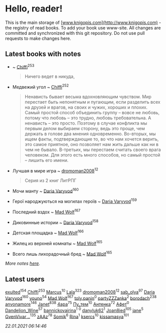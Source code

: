 # Hello, reader!
This is the main storage of [www.knigopis.com](http://www.knigopis.com) - the registry of read books.
To add your book use www-site. All changes are committed and synchronized with this git repository.
Do not use pull requests to make changes here.


## Latest books with notes
*  ~ [Chiffi](users/105/105831994080785626680-google)<sup>253</sup>
    > Ничего ведет в никуда,

* Медвежий угол ~ [Chiffi](users/105/105831994080785626680-google)<sup>252</sup>
    > Ненависть бывает весьма вдохновляющим чувством. Мир перестает быть непонятным и пугающим, если разделить всех на друзей и врагов, на своих и чужих, хороших и плохих. Самый простой способ объединить группу – вовсе не любовь, потому что любовь – это трудно, любовь требовательна. А ненависть – это просто. Поэтому в случае конфликта мы первым делом выбираем сторону, ведь это проще, чем держать в голове два мнения одновременно. Во-вторых, мы ищем факты, подтверждающие то, во что нам хочется верить, это самое приятное, оно позволяет нам жить дальше как ни в чем не бывало. В-третьих, мы перестаем считать своего врага человеком. Для этого есть много способов, но самый простой – лишить его имени.

* Лучшая в мире игра ~ [dromoman2008](users/444/44461886-yandex)<sup>12</sup>
    > Серия из 2 книг
    > ЛитРПГ

* Мочи манту ~ [Daria Varyvod](users/829/829893410524253-facebook)<sup>160</sup>

* Герої народжуються на могилах героїв ~ [Daria Varyvod](users/829/829893410524253-facebook)<sup>159</sup>

* Последний вздох ~ [Mad Wolf](users/947/94738840-vkontakte)<sup>167</sup>

* Диковинные истории ~ [Daria Varyvod](users/829/829893410524253-facebook)<sup>158</sup>

* Детская площадка ~ [Mad Wolf](users/947/94738840-vkontakte)<sup>166</sup>

* Жилец из верхней комнаты ~ [Mad Wolf](users/947/94738840-vkontakte)<sup>165</sup>

* Всего лишь лихорадочный бред ~ [Mad Wolf](users/947/94738840-vkontakte)<sup>165</sup>


_More notes [here](latest_books_with_notes.md)._


## Latest users
[exulted](users/100/100599204551896265722-google)<sup>154</sup> 
[Chiffi](users/105/105831994080785626680-google)<sup>253</sup> 
[Marcus](users/271/2710776892572610-facebook)<sup>10</sup> 
[Lala](users/761/76187635-vkontakte)<sup>323</sup> 
[dromoman2008](users/444/44461886-yandex)<sup>12</sup> 
[sab_olya](users/139/139338401-vkontakte)<sup>97</sup> 
[Daria Varyvod](users/829/829893410524253-facebook)<sup>160</sup> 
[youno](users/302/302928912-vkontakte)<sup>54</sup> 
[Mad Wolf](users/947/94738840-vkontakte)<sup>167</sup> 
[toly.panin](users/167/16750341-vkontakte)<sup>0</sup> 
[partyZZZanka](users/931/9315852-vkontakte)<sup>2</sup> 
[borodach](users/157/15706320-vkontakte)<sup>238</sup> 
[anvonamore](users/595/5957175-vkontakte)<sup>146</sup> 
[Janet](users/108/108113656204404967440-google)<sup>838</sup> 
[4apa](users/117/117392596378069249667-google)<sup>75</sup> 
[Пу_тем](users/344/3448154788585127-facebook)<sup>10</sup> 
[Антенка](users/118/118158645037334943900-google)<sup>72</sup> 
[Афет](users/107/107403710743397785066-google)<sup>0</sup> 
[Dandelion_Wine](users/586/58602788-vkontakte)<sup>57</sup> 
[bannickovairina](users/259/259899785-vkontakte)<sup>1</sup> 
[](users/204/204820758928251021-mailru)<sup>0</sup> 
[danyluk62](users/374/374149854-vkontakte)<sup>1</sup> 
[Joan8ied](users/240/2401650-vkontakte)<sup>105</sup> 
[jane](users/113/113479058458145129271-google)<sup>5</sup> 
[GvenVivar ..](users/158/158266434925901-facebook)<sup>135</sup> 
[zAAz](users/202/202248233-vkontakte)<sup>78</sup> 
[Somik](users/100/100006761945842-facebook)<sup>6</sup> 
[Rina](users/102/102857111133378678801-google)<sup>1</sup> 
[ksercs](users/113/113010305809091482859-google)<sup>10</sup> 
[kissamasya](users/684/68439978-vkontakte)<sup>101</sup> 


_22.01.2021 06:14:46_
